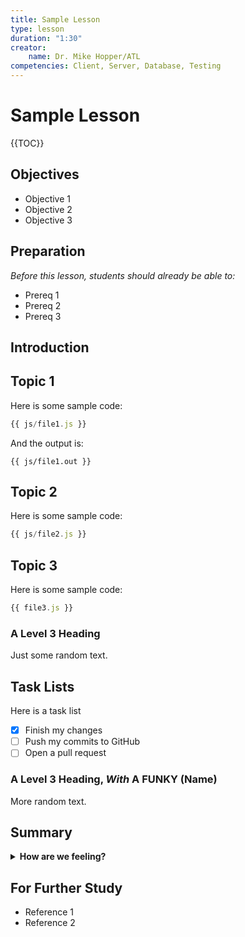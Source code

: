 ```yaml
---
title: Sample Lesson
type: lesson
duration: "1:30"
creator:
    name: Dr. Mike Hopper/ATL
competencies: Client, Server, Database, Testing
---
```


# Sample Lesson

{{TOC}}

## Objectives
* Objective 1
* Objective 2
* Objective 3

## Preparation
*Before this lesson, students should already be able to:*

* Prereq 1
* Prereq 2
* Prereq 3

## Introduction

## Topic 1

Here is some sample code:

```javascript
{{ js/file1.js }}
```

And the output is:

```
{{ js/file1.out }}
```

## Topic 2

Here is some sample code:

```javascript
{{ js/file2.js }}
```

## Topic 3

Here is some sample code:

```javascript
{{ file3.js }}
```

### A Level 3 Heading

Just some random text.

## Task Lists

Here is a task list

- [x] Finish my changes
- [ ] Push my commits to GitHub
- [ ] Open a pull request

### A Level 3 Heading, *With* A __FUNKY__ (Name)

More random text.

## Summary

<details>
  <summary><strong>How are we feeling?</strong></summary>
  > Feeling great, thanks for asking!
</details>

## For Further Study

* Reference 1
* Reference 2
